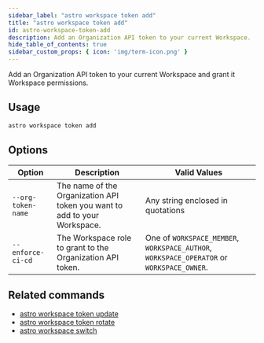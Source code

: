 ```yaml
---
sidebar_label: "astro workspace token add"
title: "astro workspace token add"
id: astro-workspace-token-add
description: Add an Organization API token to your current Workspace.
hide_table_of_contents: true
sidebar_custom_props: { icon: 'img/term-icon.png' } 
---
```


Add an Organization API token to your current Workspace and grant it Workspace permissions.

## Usage

```sh
astro workspace token add
```

## Options

| Option            | Description                                                                                                                             | Valid Values  |
| ----------------- | --------------------------------------------------------------------------------------------------------------------------------------- | ------------- |
| `--org-token-name`   | The name of the Organization API token you want to add to your Workspace.                                                                                                      | Any string enclosed in quotations    |
| `--enforce-ci-cd` | The Workspace role to grant to the Organization API token. | One of `WORKSPACE_MEMBER`, `WORKSPACE_AUTHOR`, `WORKSPACE_OPERATOR` or `WORKSPACE_OWNER`. |

## Related commands

- [astro workspace token update](cli/astro-workspace-token-update.md)
- [astro workspace token rotate](cli/astro-workspace-token-rotate.md)
- [astro workspace switch](cli/astro-workspace-switch.md)